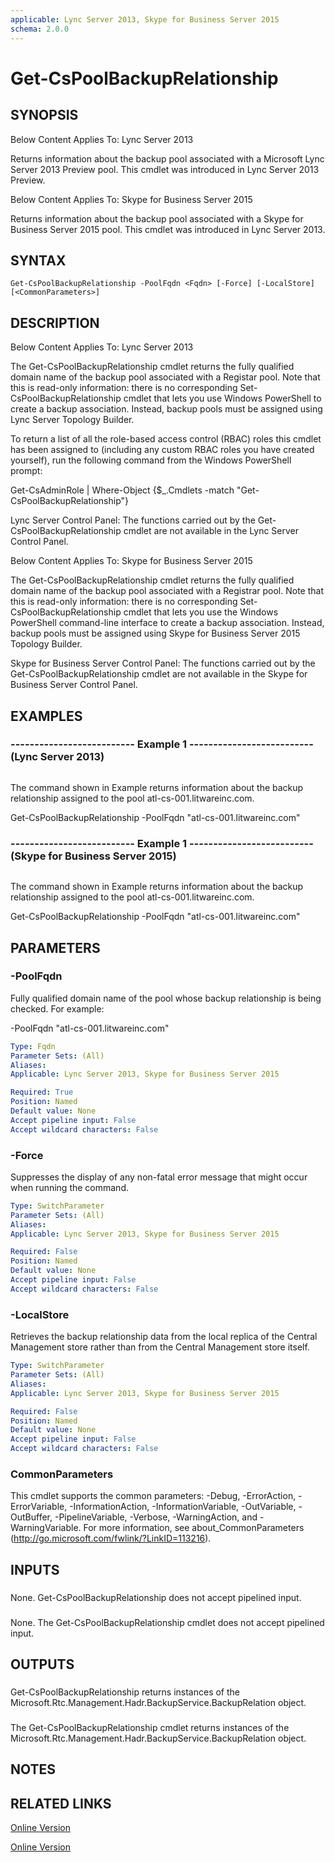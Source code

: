 ```yaml
---
applicable: Lync Server 2013, Skype for Business Server 2015
schema: 2.0.0
---
```


# Get-CsPoolBackupRelationship

## SYNOPSIS
Below Content Applies To: Lync Server 2013

Returns information about the backup pool associated with a Microsoft Lync Server 2013 Preview pool.
This cmdlet was introduced in Lync Server 2013 Preview.

Below Content Applies To: Skype for Business Server 2015

Returns information about the backup pool associated with a Skype for Business Server 2015 pool.
This cmdlet was introduced in Lync Server 2013.



## SYNTAX

```
Get-CsPoolBackupRelationship -PoolFqdn <Fqdn> [-Force] [-LocalStore] [<CommonParameters>]
```

## DESCRIPTION
Below Content Applies To: Lync Server 2013

The Get-CsPoolBackupRelationship cmdlet returns the fully qualified domain name of the backup pool associated with a Registar pool.
Note that this is read-only information: there is no corresponding Set-CsPoolBackupRelationship cmdlet that lets you use Windows PowerShell to create a backup association.
Instead, backup pools must be assigned using Lync Server Topology Builder.

To return a list of all the role-based access control (RBAC) roles this cmdlet has been assigned to (including any custom RBAC roles you have created yourself), run the following command from the Windows PowerShell prompt:

Get-CsAdminRole | Where-Object {$_.Cmdlets -match "Get-CsPoolBackupRelationship"}

Lync Server Control Panel: The functions carried out by the Get-CsPoolBackupRelationship cmdlet are not available in the Lync Server Control Panel.

Below Content Applies To: Skype for Business Server 2015

The Get-CsPoolBackupRelationship cmdlet returns the fully qualified domain name of the backup pool associated with a Registrar pool.
Note that this is read-only information: there is no corresponding Set-CsPoolBackupRelationship cmdlet that lets you use the Windows PowerShell command-line interface to create a backup association.
Instead, backup pools must be assigned using Skype for Business Server 2015 Topology Builder.

Skype for Business Server Control Panel: The functions carried out by the Get-CsPoolBackupRelationship cmdlet are not available in the Skype for Business Server Control Panel.



## EXAMPLES

### -------------------------- Example 1 -------------------------- (Lync Server 2013)
```

```

The command shown in Example returns information about the backup relationship assigned to the pool atl-cs-001.litwareinc.com.

Get-CsPoolBackupRelationship -PoolFqdn "atl-cs-001.litwareinc.com"

### -------------------------- Example 1 -------------------------- (Skype for Business Server 2015)
```

```

The command shown in Example returns information about the backup relationship assigned to the pool atl-cs-001.litwareinc.com.

Get-CsPoolBackupRelationship -PoolFqdn "atl-cs-001.litwareinc.com"

## PARAMETERS

### -PoolFqdn
Fully qualified domain name of the pool whose backup relationship is being checked.
For example:

-PoolFqdn "atl-cs-001.litwareinc.com"

```yaml
Type: Fqdn
Parameter Sets: (All)
Aliases: 
Applicable: Lync Server 2013, Skype for Business Server 2015

Required: True
Position: Named
Default value: None
Accept pipeline input: False
Accept wildcard characters: False
```

### -Force
Suppresses the display of any non-fatal error message that might occur when running the command.

```yaml
Type: SwitchParameter
Parameter Sets: (All)
Aliases: 
Applicable: Lync Server 2013, Skype for Business Server 2015

Required: False
Position: Named
Default value: None
Accept pipeline input: False
Accept wildcard characters: False
```

### -LocalStore
Retrieves the backup relationship data from the local replica of the Central Management store rather than from the Central Management store itself.

```yaml
Type: SwitchParameter
Parameter Sets: (All)
Aliases: 
Applicable: Lync Server 2013, Skype for Business Server 2015

Required: False
Position: Named
Default value: None
Accept pipeline input: False
Accept wildcard characters: False
```

### CommonParameters
This cmdlet supports the common parameters: -Debug, -ErrorAction, -ErrorVariable, -InformationAction, -InformationVariable, -OutVariable, -OutBuffer, -PipelineVariable, -Verbose, -WarningAction, and -WarningVariable. For more information, see about_CommonParameters (http://go.microsoft.com/fwlink/?LinkID=113216).

## INPUTS

###  
None.
Get-CsPoolBackupRelationship does not accept pipelined input.

###  
None.
The Get-CsPoolBackupRelationship cmdlet does not accept pipelined input.

## OUTPUTS

###  
Get-CsPoolBackupRelationship returns instances of the Microsoft.Rtc.Management.Hadr.BackupService.BackupRelation object.

###  
The Get-CsPoolBackupRelationship cmdlet returns instances of the Microsoft.Rtc.Management.Hadr.BackupService.BackupRelation object.

## NOTES

## RELATED LINKS

[Online Version](http://technet.microsoft.com/EN-US/library/230bbb04-b4cb-410f-8284-00740558655d(OCS.15).aspx)

[Online Version](http://technet.microsoft.com/EN-US/library/230bbb04-b4cb-410f-8284-00740558655d(OCS.16).aspx)

